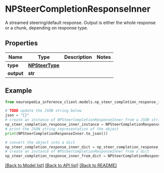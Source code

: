# NPSteerCompletionResponseInner

A streamed steering/default response. Output is either the whole response or a chunk, depending on response type.

## Properties

Name | Type | Description | Notes
------------ | ------------- | ------------- | -------------
**type** | [**NPSteerType**](NPSteerType.md) |  | 
**output** | **str** |  | 

## Example

```python
from neuronpedia_inference_client.models.np_steer_completion_response_inner import NPSteerCompletionResponseInner

# TODO update the JSON string below
json = "{}"
# create an instance of NPSteerCompletionResponseInner from a JSON string
np_steer_completion_response_inner_instance = NPSteerCompletionResponseInner.from_json(json)
# print the JSON string representation of the object
print(NPSteerCompletionResponseInner.to_json())

# convert the object into a dict
np_steer_completion_response_inner_dict = np_steer_completion_response_inner_instance.to_dict()
# create an instance of NPSteerCompletionResponseInner from a dict
np_steer_completion_response_inner_from_dict = NPSteerCompletionResponseInner.from_dict(np_steer_completion_response_inner_dict)
```
[[Back to Model list]](../README.md#documentation-for-models) [[Back to API list]](../README.md#documentation-for-api-endpoints) [[Back to README]](../README.md)



